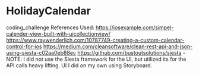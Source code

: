 # HolidayCalendar
coding_challenge
References Used:
https://iosexample.com/simpel-calender-view-built-with-uicollectionview/
https://www.raywenderlich.com/10787749-creating-a-custom-calendar-control-for-ios
https://medium.com/cleansoftware/clean-rest-api-and-json-using-siesta-c02aa0eb88ec
https://github.com/bustoutsolutions/siesta
-NOTE: I did not use the Siesta framework for the UI, but utilized its for the API calls heavy lifting. UI I did on my own using Storyboard.
